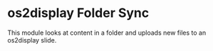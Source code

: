 # os2display Folder Sync
This module looks at content in a folder and uploads new files to an os2display slide.